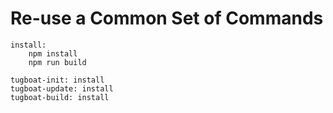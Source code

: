 # Re-use a Common Set of Commands

```
install:
    npm install
    npm run build

tugboat-init: install
tugboat-update: install
tugboat-build: install
```
